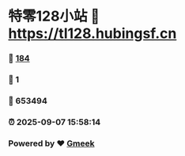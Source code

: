 # 特零128小站 :link: https://tl128.hubingsf.cn 
### :page_facing_up: [184](https://tl128.hubingsf.cn/tag.html) 
### :speech_balloon: 1 
### :hibiscus: 653494 
### :alarm_clock: 2025-09-07 15:58:14 
### Powered by :heart: [Gmeek](https://github.com/Meekdai/Gmeek)
